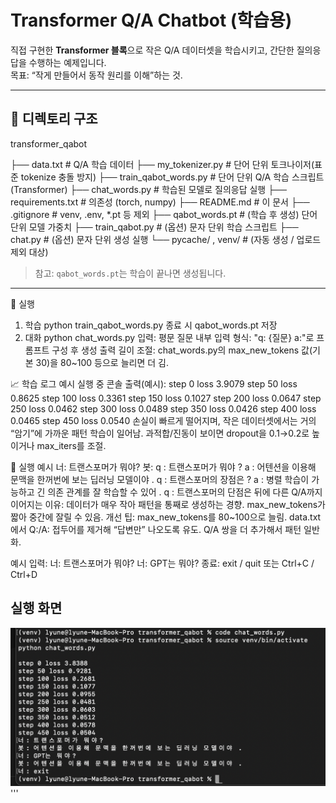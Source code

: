 
# Transformer Q/A Chatbot (학습용)

직접 구현한 **Transformer 블록**으로 작은 Q/A 데이터셋을 학습시키고, 간단한 질의응답을 수행하는 예제입니다.  
목표: “작게 만들어서 동작 원리를 이해”하는 것.

---

## 📂 디렉토리 구조 

transformer_qabot

├── data.txt # Q/A 학습 데이터
├── my_tokenizer.py # 단어 단위 토크나이저(표준 tokenize 충돌 방지)
├── train_qabot_words.py # 단어 단위 Q/A 학습 스크립트(Transformer)
├── chat_words.py # 학습된 모델로 질의응답 실행
├── requirements.txt # 의존성 (torch, numpy)
├── README.md # 이 문서
├── .gitignore # venv, .env, *.pt 등 제외
├── qabot_words.pt # (학습 후 생성) 단어 단위 모델 가중치
├── train_qabot.py # (옵션) 문자 단위 학습 스크립트
├── chat.py # (옵션) 문자 단위 생성 실행
└── pycache/ , venv/ # (자동 생성 / 업로드 제외 대상)

> 참고: `qabot_words.pt`는 학습이 끝나면 생성됩니다.

---
🚀 실행
1) 학습
python train_qabot_words.py
종료 시 qabot_words.pt 저장
2) 대화
python chat_words.py
입력: 평문 질문
내부 입력 형식: "q: {질문} a:"로 프롬프트 구성 후 생성
출력 길이 조절: chat_words.py의 max_new_tokens 값(기본 30)을 80~100 등으로 늘리면 더 김.

📈 학습 로그 예시
실행 중 콘솔 출력(예시):
step 0 loss 3.9079
step 50 loss 0.8625
step 100 loss 0.3361
step 150 loss 0.1027
step 200 loss 0.0647
step 250 loss 0.0462
step 300 loss 0.0489
step 350 loss 0.0426
step 400 loss 0.0465
step 450 loss 0.0540
손실이 빠르게 떨어지며, 작은 데이터셋에서는 거의 “암기”에 가까운 패턴 학습이 일어남.
과적합/진동이 보이면 dropout을 0.1→0.2로 높이거나 max_iters를 조절.

💬 실행 예시
너: 트랜스포머가 뭐야?
봇: q : 트랜스포머가 뭐야 ? a : 어텐션을 이용해 문맥을 한꺼번에 보는 딥러닝 모델이야 . q : 트랜스포머의 장점은 ? a : 병렬 학습이 가능하고 긴 의존 관계를 잘 학습할 수 있어 . q : 트랜스포머의 단점은
뒤에 다른 Q/A까지 이어지는 이유:
데이터가 매우 작아 패턴을 통째로 생성하는 경향.
max_new_tokens가 짧아 중간에 잘릴 수 있음.
개선 팁:
max_new_tokens를 80~100으로 늘림.
data.txt에서 Q:/A: 접두어를 제거해 “답변만” 나오도록 유도.
Q/A 쌍을 더 추가해서 패턴 일반화.




예시 입력:
너: 트랜스포머가 뭐야?
너: GPT는 뭐야?
종료: exit / quit 또는 Ctrl+C / Ctrl+D

## 실행 화면
![실행 화면](docs/images/transformer_demo.png)
'''
      
